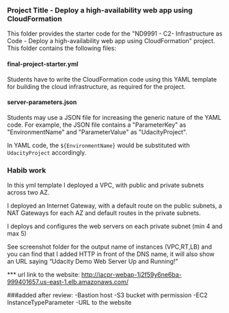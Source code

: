 ### Project Title - Deploy a high-availability web app using CloudFormation
This folder provides the starter code for the "ND9991 - C2- Infrastructure as Code - Deploy a high-availability web app using CloudFormation" project. This folder contains the following files:


#### final-project-starter.yml
Students have to write the CloudFormation code using this YAML template for building the cloud infrastructure, as required for the project. 

#### server-parameters.json
Students may use a JSON file for increasing the generic nature of the YAML code. For example, the JSON file contains a "ParameterKey" as "EnvironmentName" and "ParameterValue" as "UdacityProject". 

In YAML code, the `${EnvironmentName}` would be substituted with `UdacityProject` accordingly.


### Habib work
In this yml template I deployed a VPC, with public and private subnets  across two AZ. 
    
I deployed an Internet Gateway, with a default route on the public subnets, a NAT Gateways for each AZ and default routes in the private subnets.
    
I deploys and configures the web servers on each private subnet (min 4 and max 5)

See screenshot folder for the output name of instances (VPC,RT,LB) and you can find that I added HTTP in front of the DNS name, it will also show an URL saying “Udacity Demo Web Server Up and Running!”

*** url link to the website:  http://iacpr-webap-1j2f59y6ne6ba-999401657.us-east-1.elb.amazonaws.com/

###added after review:
-Bastion host
-S3 bucket with permission
-EC2 InstanceTypeParameter 
-URL to the website

